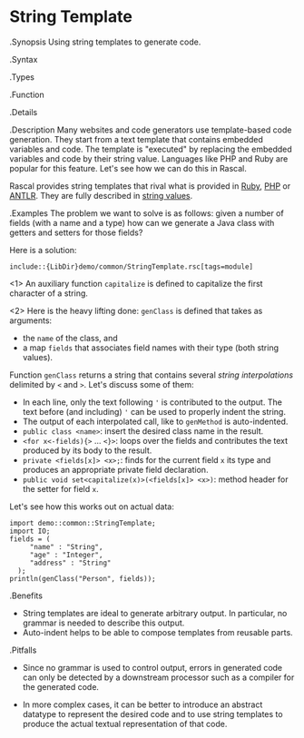 # String Template

.Synopsis
Using string templates to generate code.

.Syntax

.Types

.Function

.Details

.Description
Many websites and code generators use template-based code generation. They start from a text template that contains embedded variables and code. The template is "executed" by replacing the embedded variables and code by their string value. Languages like PHP and Ruby are popular for this feature. Let's see how we can do this in Rascal. 

Rascal provides string templates that rival what is provided in
[Ruby](http://www.ruby-doc.org/stdlib/libdoc/erb/rdoc/ERB.html), [PHP](http://www.php.net/) or [ANTLR](http://www.stringtemplate.org/).
They are fully described in [string values]((Rascal:Values-String)).

.Examples
The problem we want to solve is as follows: 
given a number of fields (with a name and a type)
how can we generate a Java class with getters and setters for those fields?

Here is a solution:
```rascal
include::{LibDir}demo/common/StringTemplate.rsc[tags=module]
```

                
<1> An auxiliary function `capitalize` is defined to capitalize the first character of a string.

<2> Here is the heavy lifting done: `genClass` is defined that takes as arguments:

*  the `name` of the class, and
*  a map `fields` that associates field names with their type (both string values).


Function `genClass` returns a string that contains several _string interpolations_ delimited by `<` and `>`.
Let's discuss some of them:

*  In each line, only the text following `'` is contributed to the output. The text before (and including) `'` can be used to properly indent
   the string.
*  The output of each interpolated call, like to `genMethod` is auto-indented.
*  `public class <name>`: insert the desired class name in the result.
*  `<for x<-fields){>` ... `<}>`: loops over the fields and contributes the text produced by its body to the result.
*  `private <fields[x]> <x>;`: finds for the current field `x` its type and produces an appropriate private field declaration.
*  `public void set<capitalize(x)>(<fields[x]> <x>)`: method header for the setter for field `x`.

Let's see how this works out on actual data:
```rascal-shell
import demo::common::StringTemplate;
import IO;
fields = (
     "name" : "String",
     "age" : "Integer",
     "address" : "String"
  );
println(genClass("Person", fields));
```

.Benefits

*  String templates are ideal to generate arbitrary output. In particular, no grammar is needed to describe this output.
*  Auto-indent helps to be able to compose templates from reusable parts.

.Pitfalls

*  Since no grammar is used to control output, errors in generated code can only be detected by a downstream processor such as a compiler for the generated code.

*  In more complex cases, it can be better to introduce an abstract datatype to represent the desired code and to use string templates to
produce the actual textual representation of that code.

